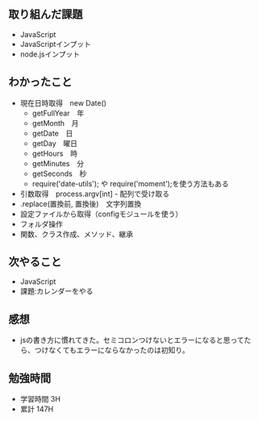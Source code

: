 ## 取り組んだ課題
- JavaScript
 - JavaScriptインプット
 - node.jsインプット

## わかったこと
- 現在日時取得　new Date()
  - getFullYear　年
  - getMonth　月
  - getDate　日
  - getDay　曜日
  - getHours　時
  - getMinutes　分
  - getSeconds　秒
  - require('date-utils'); や require('moment');を使う方法もある
- 引数取得　process.argv[int] - 配列で受け取る
- .replace(置換前, 置換後)　文字列置換
- 設定ファイルから取得（configモジュールを使う）
- フォルダ操作
- 関数、クラス作成、メソッド、継承

## 次やること
- JavaScript
 - 課題:カレンダーをやる

## 感想
- jsの書き方に慣れてきた。セミコロンつけないとエラーになると思ってたら、つけなくてもエラーにならなかったのは初知り。

## 勉強時間
- 学習時間 3H
- 累計 147H
